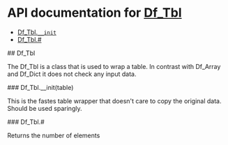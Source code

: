# API documentation for [Df_Tbl](#__Df_Tbl__)
- [Df_Tbl.`__init`](#Df_Tbl.__init)
- [Df_Tbl.#](#Df_Tbl.#)

<a name="__Df_Tbl__">
## Df_Tbl

The Df_Tbl is a class that is used to wrap a table. In contrast with Df_Array
and Df_Dict it does not check any input data.

<a name="Df_Tbl.__init">
### Df_Tbl.__init(table)

This is the fastes table wrapper that doesn't care to copy the original data. Should be used sparingly.

<a name="Df_Tbl.#">
### Df_Tbl.#

Returns the number of elements